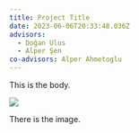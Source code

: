 ```yaml
---
title: Project Title
date: 2023-06-06T20:33:48.036Z
advisors:
  - Doğan Ulus
  - Alper Şen
co-advisors: Alper Ahmetoglu
---
```

T﻿his is the body.



![](/images/uploads/screen-shot-2023-06-06-at-17.55.18.png)



T﻿here is the image.